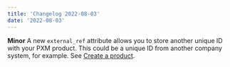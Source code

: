 ```yaml
---
title: 'Changelog 2022-08-03'
date: '2022-08-03'
---
```

**Minor** A new `external_ref` attribute allows you to store another unique ID with your PXM product. This could be a unique ID from another company system, for example. See [Create a product](/docs/pxm/products/ep-pxm-products-api/create-a-product).
